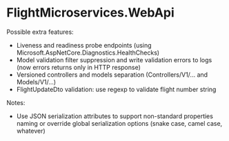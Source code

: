 # FlightMicroservices.WebApi

Possible extra features:
- Liveness and readiness probe endpoints (using Microsoft.AspNetCore.Diagnostics.HealthChecks)
- Model validation filter suppression and write validation errors to logs (now errors returns only in HTTP response)
- Versioned controllers and models separation (Controllers/V1/... and Models/V1/...)
- FlightUpdateDto validation: use regexp to validate flight number string

Notes:
- Use JSON serialization attributes to support non-standard properties naming or override global serialization options (snake case, camel case, whatever)
